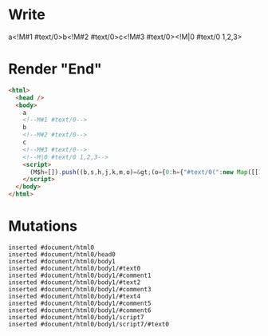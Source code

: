 # Write
  a<!M#1 #text/0>b<!M#2 #text/0>c<!M#3 #text/0><!M|0 #text/0 1,2,3><script>(M$h=[]).push((b,s,h,j,k,m,o)=>(o={0:h={"#text/0(":new Map([[1,j={}],[2,k={}],[3,m={}]])},1:j,2:k,3:m},j._=k._=m._=h,o),[])</script>


# Render "End"
```html
<html>
  <head />
  <body>
    a
    <!--M#1 #text/0-->
    b
    <!--M#2 #text/0-->
    c
    <!--M#3 #text/0-->
    <!--M|0 #text/0 1,2,3-->
    <script>
      (M$h=[]).push((b,s,h,j,k,m,o)=&gt;(o={0:h={"#text/0(":new Map([[1,j={}],[2,k={}],[3,m={}]])},1:j,2:k,3:m},j._=k._=m._=h,o),[])
    </script>
  </body>
</html>
```

# Mutations
```
inserted #document/html0
inserted #document/html0/head0
inserted #document/html0/body1
inserted #document/html0/body1/#text0
inserted #document/html0/body1/#comment1
inserted #document/html0/body1/#text2
inserted #document/html0/body1/#comment3
inserted #document/html0/body1/#text4
inserted #document/html0/body1/#comment5
inserted #document/html0/body1/#comment6
inserted #document/html0/body1/script7
inserted #document/html0/body1/script7/#text0
```